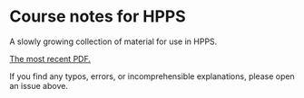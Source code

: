 # Course notes for HPPS

A slowly growing collection of material for use in HPPS.

[The most recent PDF.](https://github.com/diku-dk/hpps-notes/releases/download/latest/notes.pdf)

If you find any typos, errors, or incomprehensible explanations,
please open an issue above.
